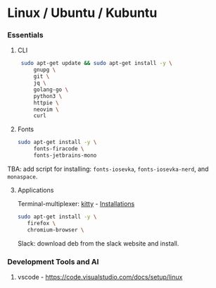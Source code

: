 # Linux / Ubuntu / Kubuntu

### Essentials

1. CLI

   ```bash
    sudo apt-get update && sudo apt-get install -y \
        gnupg \
        git \
        jq \
        golang-go \
        python3 \
        httpie \
        neovim \
        curl
    ```

2. Fonts

   ```bash
   sudo apt-get install -y \
        fonts-firacode \
        fonts-jetbrains-mono
   ```

  TBA: add script for installing: `fonts-iosevka`, `fonts-iosevka-nerd`, and `monaspace`.

3. Applications

   Terminal-multiplexer: [kitty](https://sw.kovidgoyal.net/kitty/) - [Installations](https://sw.kovidgoyal.net/kitty/binary)

   ```bash
   sudo apt-get install -y \
      firefox \
      chromium-browser \
   ```

   Slack: download deb from the slack website and install.


### Development Tools and AI
<a name="developmenttools"></a>

1. vscode - https://code.visualstudio.com/docs/setup/linux
